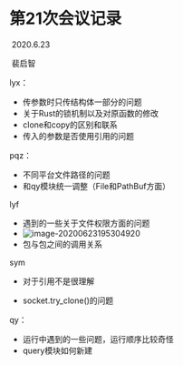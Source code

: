 # 第21次会议记录

​																																			2020.6.23

​																																			裴启智

lyx：

* 传参数时只传结构体一部分的问题
* 关于Rust的锁机制以及对原函数的修改
* clone和copy的区别和联系
* 传入的参数是否使用引用的问题



pqz：

* 不同平台文件路径的问题
* 和qy模块统一调整（File和PathBuf方面）



lyf

* 遇到的一些关于文件权限方面的问题
* ![image-20200623195304920](C:\Users\dell\AppData\Roaming\Typora\typora-user-images\image-20200623195304920.png)
* 包与包之间的调用关系

sym

* 对于引用不是很理解

* socket.try_clone()的问题



qy：

* 运行中遇到的一些问题，运行顺序比较奇怪
* query模块如何新建

